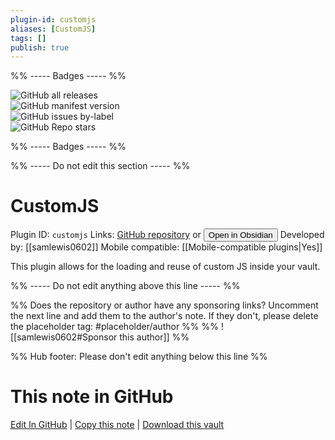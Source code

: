 ```yaml
---
plugin-id: customjs
aliases: [CustomJS]
tags: []
publish: true
---
```


%% ----- Badges ----- %%

![GitHub all releases](https://img.shields.io/github/downloads/samlewis0602/obsidian-custom-js/total?color=573E7A&logo=github&style=for-the-badge)  
![GitHub manifest version](https://img.shields.io/github/manifest-json/v/samlewis0602/obsidian-custom-js?color=573E7A&logo=github&style=for-the-badge)  
![GitHub issues by-label](https://img.shields.io/github/issues/samlewis0602/obsidian-custom-js/help%20wanted?color=573E7A&logo=github&style=for-the-badge)  
![GitHub Repo stars](https://img.shields.io/github/stars/samlewis0602/obsidian-custom-js?color=573E7A&logo=github&style=for-the-badge)

%% ----- Badges ----- %%

%% ----- Do not edit this section ----- %%

# CustomJS

Plugin ID: `customjs`
Links: [GitHub repository](https://github.com/samlewis0602/obsidian-custom-js) or [<button id=HH>Open in Obsidian</button>](obsidian://show-plugin?id=customjs)
Developed by: [[samlewis0602]]
Mobile compatible: [[Mobile-compatible plugins|Yes]]

This plugin allows for the loading and reuse of custom JS inside your vault.

%% ----- Do not edit anything above this line ----- %%

%% Does the repository or author have any sponsoring links? Uncomment the next line and add them to the author's note. If they don't, please delete the placeholder tag: #placeholder/author %%
%% ![[samlewis0602#Sponsor this author]] %%

%% Hub footer: Please don't edit anything below this line %%

# This note in GitHub

<span class="git-footer">[Edit In GitHub](https://github.dev/obsidian-community/obsidian-hub/blob/main/02%20-%20Community%20Expansions/02.05%20All%20Community%20Expansions/Plugins/customjs.md "git-hub-edit-note") | [Copy this note](https://raw.githubusercontent.com/obsidian-community/obsidian-hub/main/02%20-%20Community%20Expansions/02.05%20All%20Community%20Expansions/Plugins/customjs.md "git-hub-copy-note") | [Download this vault](https://github.com/obsidian-community/obsidian-hub/archive/refs/heads/main.zip "git-hub-download-vault") </span>
